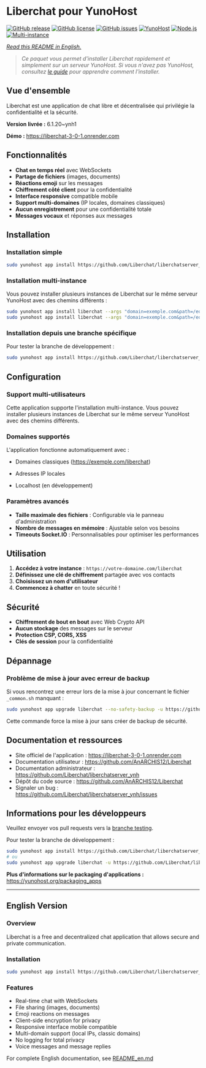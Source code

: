 # Liberchat pour YunoHost

[![GitHub release](https://img.shields.io/github/v/release/Liberchat/liberchatserver_ynh?style=flat-square)](https://github.com/Liberchat/liberchatserver_ynh/releases)
[![GitHub license](https://img.shields.io/github/license/Liberchat/liberchatserver_ynh?style=flat-square)](https://github.com/Liberchat/liberchatserver_ynh/blob/main/LICENSE)
[![GitHub issues](https://img.shields.io/github/issues/Liberchat/liberchatserver_ynh?style=flat-square)](https://github.com/Liberchat/liberchatserver_ynh/issues)
[![YunoHost](https://img.shields.io/badge/YunoHost-11.2%2B-blue?style=flat-square)](https://yunohost.org)
[![Node.js](https://img.shields.io/badge/Node.js-18%2B-green?style=flat-square)](https://nodejs.org)
[![Multi-instance](https://img.shields.io/badge/Multi--instance-✓-success?style=flat-square)](https://github.com/Liberchat/liberchatserver_ynh)

*[Read this README in English.](./README_en.md)*

> *Ce paquet vous permet d'installer Liberchat rapidement et simplement sur un serveur YunoHost.*
> *Si vous n'avez pas YunoHost, consultez [le guide](https://yunohost.org/install) pour apprendre comment l'installer.*

## Vue d'ensemble

Liberchat est une application de chat libre et décentralisée qui privilégie la confidentialité et la sécurité.

**Version livrée :** 6.1.20~ynh1

**Démo :** https://liberchat-3-0-1.onrender.com

## Fonctionnalités

- **Chat en temps réel** avec WebSockets
- **Partage de fichiers** (images, documents)
- **Réactions emoji** sur les messages
- **Chiffrement côté client** pour la confidentialité
- **Interface responsive** compatible mobile
- **Support multi-domaines** (IP locales, domaines classiques)
- **Aucun enregistrement** pour une confidentialité totale
- **Messages vocaux** et réponses aux messages

## Installation

### Installation simple

```bash
sudo yunohost app install https://github.com/Liberchat/liberchatserver_ynh
```

### Installation multi-instance

Vous pouvez installer plusieurs instances de Liberchat sur le même serveur YunoHost avec des chemins différents :

```bash
sudo yunohost app install liberchat --args "domain=exemple.com&path=/equipe1"
sudo yunohost app install liberchat --args "domain=exemple.com&path=/equipe2"
```

### Installation depuis une branche spécifique

Pour tester la branche de développement :

```bash
sudo yunohost app install https://github.com/Liberchat/liberchatserver_ynh/tree/testing --debug
```

## Configuration

### Support multi-utilisateurs

Cette application supporte l'installation multi-instance. Vous pouvez installer plusieurs instances de Liberchat sur le même serveur YunoHost avec des chemins différents.

### Domaines supportés

L'application fonctionne automatiquement avec :
- Domaines classiques (https://exemple.com/liberchat)

- Adresses IP locales
- Localhost (en développement)

### Paramètres avancés

- **Taille maximale des fichiers** : Configurable via le panneau d'administration
- **Nombre de messages en mémoire** : Ajustable selon vos besoins
- **Timeouts Socket.IO** : Personnalisables pour optimiser les performances

## Utilisation

1. **Accédez à votre instance** : `https://votre-domaine.com/liberchat`
2. **Définissez une clé de chiffrement** partagée avec vos contacts
3. **Choisissez un nom d'utilisateur**
4. **Commencez à chatter** en toute sécurité !

## Sécurité

- **Chiffrement de bout en bout** avec Web Crypto API
- **Aucun stockage** des messages sur le serveur
- **Protection CSP, CORS, XSS**
- **Clés de session** pour la confidentialité

## Dépannage

### Problème de mise à jour avec erreur de backup

Si vous rencontrez une erreur lors de la mise à jour concernant le fichier `_common.sh` manquant :

```bash
sudo yunohost app upgrade liberchat --no-safety-backup -u https://github.com/Liberchat/liberchatserver_ynh
```

Cette commande force la mise à jour sans créer de backup de sécurité.

## Documentation et ressources

- Site officiel de l'application : <https://liberchat-3-0-1.onrender.com>
- Documentation utilisateur : <https://github.com/AnARCHIS12/Liberchat>
- Documentation administrateur : <https://github.com/Liberchat/liberchatserver_ynh>
- Dépôt du code source : <https://github.com/AnARCHIS12/Liberchat>
- Signaler un bug : <https://github.com/Liberchat/liberchatserver_ynh/issues>

## Informations pour les développeurs

Veuillez envoyer vos pull requests vers la [branche testing](https://github.com/Liberchat/liberchatserver_ynh/tree/testing).

Pour tester la branche de développement :

```bash
sudo yunohost app install https://github.com/Liberchat/liberchatserver_ynh/tree/testing --debug
# ou
sudo yunohost app upgrade liberchat -u https://github.com/Liberchat/liberchatserver_ynh/tree/testing --debug
```

**Plus d'informations sur le packaging d'applications :** <https://yunohost.org/packaging_apps>

---

## English Version

### Overview

Liberchat is a free and decentralized chat application that allows secure and private communication.

### Installation

```bash
sudo yunohost app install https://github.com/Liberchat/liberchatserver_ynh
```

### Features

- Real-time chat with WebSockets
- File sharing (images, documents)
- Emoji reactions on messages
- Client-side encryption for privacy
- Responsive interface mobile compatible
- Multi-domain support (local IPs, classic domains)
- No logging for total privacy
- Voice messages and message replies

For complete English documentation, see [README_en.md](./README_en.md)